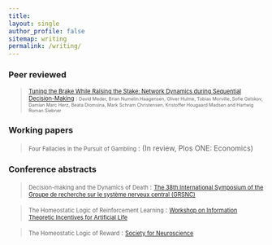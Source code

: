 ```yaml
---
title: 
layout: single
author_profile: false
sitemap: writing
permalink: /writing/
---
```


### Peer reviewed
 > <span style="font-size:0.8em;">  [Tuning the Brake While Raising the Stake: Network Dynamics during Sequential Decision-Making](http://www.jneurosci.org/content/36/19/5417.short) 
: <span style="font-size:0.8em;">  David Meder, Brian Numelin Haagensen, Oliver Hulme, Tobias Morville, Sofie Gelskov, Damian Marc Herz, Beata Diomsina, Mark Schram Christensen, Kristoffer Hougaard Madsen and Hartwig Roman Siebner </span>

### Working papers
 > <span style="font-size:0.8em;"> Four Fallacies in the Pursuit of Gambling </span>
: <span style="font-size:1em;"> (In review, Plos ONE: Economics) </span>


### Conference abstracts
 > <span style="font-size:0.8em;"> Decision-making and the Dynamics of Death </span>
: <span style="font-size:0.8em;"> [The 38th International Symposium of the Groupe de recherche sur le système nerveux central (GRSNC)](https://appl.grsnc.umontreal.ca/en/symposium/38s/abstractDetails.cfm?AbstractUuid=FE5C0495-E3F5-403C-6F1E49EEDE46A4C7) </span>

 > <span style="font-size:0.8em;"> The Homeostatic Logic of Reinforcement Learning </span>
: <span style="font-size:0.8em;"> [Workshop on Information Theoretic Incentives for Artificial Life](http://www.mis.mpg.de/ay/workshops/alife14ws/program.pdf) </span>

 > <span style="font-size:0.8em;"> The Homeostatic Logic of Reward </span>
: <span style="font-size:0.8em;"> [Society for Neuroscience](https://www.sfn.org/~/media/SfN/Documents/Annual%20Meeting/FinalProgram/NS2014/DailyBooks/NS14_Book3_Sun.ashx) </span>
